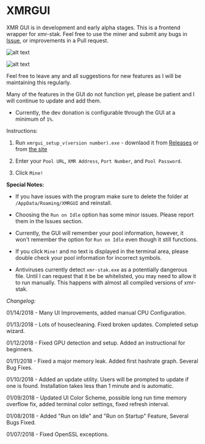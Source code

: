 # XMRGUI

XMR GUI is in development and early alpha stages. This is a frontend wrapper for xmr-stak. Feel free to use the miner and submit any bugs in [Issue](https://github.com/crocokyle/XMRGUI/issues), or improvements in a Pull request.

![alt text](https://akhawaii.com/wp-content/uploads/2018/01/screen1-1.png)

![alt text](https://akhawaii.com/wp-content/uploads/2018/01/screen2.png)



Feel free to leave any and all suggestions for new features as I will be maintaining this regularly. 

Many of the features in the GUI do not function yet, please be patient and I will continue to update and add them.

* Currently, the dev donation is configurable through the GUI at a minimum of `1%`.

Instructions:

1. Run `xmrgui_setup_v(version number).exe` - downlaod it from [Releases](https://github.com/crocokyle/XMRGUI/releases) or from [the site](http://xmrgui.com/download)

2. Enter your `Pool URL`, `XMR Address`, `Port Number`, and `Pool Password`. 
3. Click `Mine!`



**Special Notes:**

- If you have issues with the program make sure to delete the folder at `/AppData/Roaming/XMRGUI` and reinstall.

- Choosing the `Run on Idle` option has some minor issues. Please report them in the Issues section. 

- Currently, the GUI will remember your pool information, however, it won't remember the option for `Run on Idle` even though it still functions.

- If you click `Mine!` and no text is displayed in the terminal area, please double check your pool information for incorrect symbols.

- Antiviruses currently detect `xmr-stak.exe` as a potentially dangerous file. Until I can request that it be be whitelisted, you may need to allow it to run manually. This happens with almost all compiled versions of xmr-stak.


*Changelog:*

01/14/2018 - Many UI Improvements, added manual CPU Configuration.

01/13/2018 - Lots of housecleaning. Fixed broken updates. Completed setup wizard.

01/12/2018 - Fixed GPU detection and setup. Added an instructional for beginners.

01/11/2018 - Fixed a major memory leak. Added first hashrate graph. Several Bug Fixes.

01/10/2018 - Added an update utility. Users will be prompted to update if one is found. Installation takes less than 1 minute and is automatic.

01/09/2018 - Updated UI Color Scheme, possible long run time memory overflow fix, added terminal color settings, fixed refresh interval.

01/08/2018 - Added "Run on Idle" and "Run on Startup" Feature, Several Bugs Fixed. 

01/07/2018 - Fixed OpenSSL exceptions.
